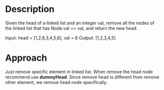 # Description
Given the head of a linked list and an integer val, remove all the nodes of the linked list that has Node.val == val, and return the new head.

Input: head = [1,2,6,3,4,5,6], val = 6
Output: [1,2,3,4,5]

# Approach
Just remove specific element in linked list. When remove the head node recommend use **dummyHead**. Since remove head is different from remove other element, we remove head node specifically.
